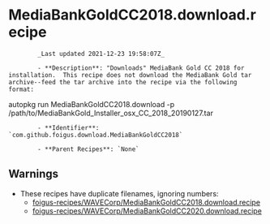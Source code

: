 # MediaBankGoldCC2018.download.recipe

            _Last updated 2021-12-23 19:58:07Z_

            - **Description**: "Downloads" MediaBank Gold CC 2018 for installation.  This recipe does not download the MediaBank Gold tar archive--feed the tar archive into the recipe via the following format:

autopkg run MediaBankGoldCC2018.download -p /path/to/MediaBankGold_Installer_osx_CC_2018_20190127.tar

            - **Identifier**: `com.github.foigus.download.MediaBankGoldCC2018`

            - **Parent Recipes**: `None`

## Warnings

- These recipes have duplicate filenames, ignoring numbers:
    - [foigus-recipes/WAVECorp/MediaBankGoldCC2018.download.recipe](/autopkg-dupe-tracker/foigus-recipes/WAVECorp/MediaBankGoldCC2018.download.recipe)
    - [foigus-recipes/WAVECorp/MediaBankGoldCC2020.download.recipe](/autopkg-dupe-tracker/foigus-recipes/WAVECorp/MediaBankGoldCC2020.download.recipe)